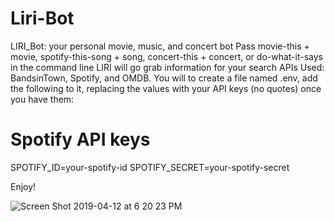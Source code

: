 # Liri-Bot

LIRI_Bot: your personal movie, music, and concert bot
Pass movie-this + movie, spotify-this-song + song, concert-this + concert, or do-what-it-says in the command line
LIRI will go grab information for your search
APIs Used: BandsinTown, Spotify, and OMDB.
You will to create a file named .env, add the following to it, replacing the values with your API keys (no quotes) once you have them:
# Spotify API keys

SPOTIFY_ID=your-spotify-id
SPOTIFY_SECRET=your-spotify-secret

Enjoy!

![Screen Shot 2019-04-12 at 6 20 23 PM](https://user-images.githubusercontent.com/46974642/56070913-4ea95d80-5d50-11e9-9c09-88e7ac2aa14c.png)
